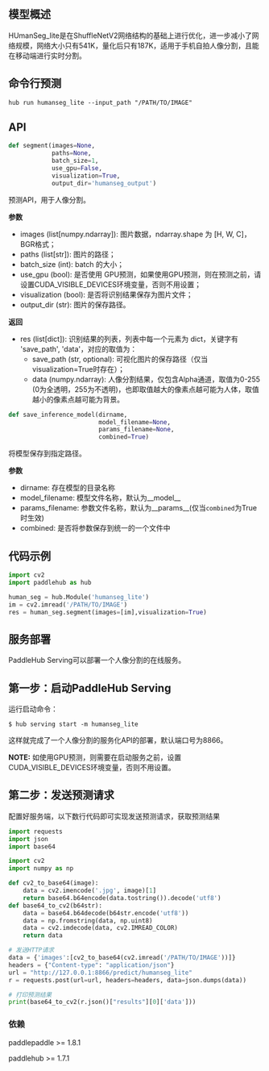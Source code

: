 ## 模型概述

HUmanSeg_lite是在ShuffleNetV2网络结构的基础上进行优化，进一步减小了网络规模，网络大小只有541K，量化后只有187K，适用于手机自拍人像分割，且能在移动端进行实时分割。


## 命令行预测

```
hub run humanseg_lite --input_path "/PATH/TO/IMAGE"

```


## API

```python
def segment(images=None,
            paths=None,
            batch_size=1,
            use_gpu=False,
            visualization=True,
            output_dir='humanseg_output')
```

预测API，用于人像分割。

**参数**

* images (list\[numpy.ndarray\]): 图片数据，ndarray.shape 为 \[H, W, C\]，BGR格式；
* paths (list\[str\]): 图片的路径；
* batch\_size (int): batch 的大小；
* use\_gpu (bool): 是否使用 GPU预测，如果使用GPU预测，则在预测之前，请设置CUDA_VISIBLE_DEVICES环境变量，否则不用设置；
* visualization (bool): 是否将识别结果保存为图片文件；
* output\_dir (str): 图片的保存路径。

**返回**

* res (list\[dict\]): 识别结果的列表，列表中每一个元素为 dict，关键字有 'save\_path', 'data'，对应的取值为：
  * save\_path (str, optional): 可视化图片的保存路径（仅当visualization=True时存在）；
  * data (numpy.ndarray): 人像分割结果，仅包含Alpha通道，取值为0-255 (0为全透明，255为不透明)，也即取值越大的像素点越可能为人体，取值越小的像素点越可能为背景。

```python
def save_inference_model(dirname,
                         model_filename=None,
                         params_filename=None,
                         combined=True)
```

将模型保存到指定路径。

**参数**

* dirname: 存在模型的目录名称
* model\_filename: 模型文件名称，默认为\_\_model\_\_
* params\_filename: 参数文件名称，默认为\_\_params\_\_(仅当`combined`为True时生效)
* combined: 是否将参数保存到统一的一个文件中

## 代码示例

```python
import cv2
import paddlehub as hub

human_seg = hub.Module('humanseg_lite')
im = cv2.imread('/PATH/TO/IMAGE')
res = human_seg.segment(images=[im],visualization=True)
```

## 服务部署

PaddleHub Serving可以部署一个人像分割的在线服务。

## 第一步：启动PaddleHub Serving

运行启动命令：
```shell
$ hub serving start -m humanseg_lite
```

这样就完成了一个人像分割的服务化API的部署，默认端口号为8866。

**NOTE:** 如使用GPU预测，则需要在启动服务之前，设置CUDA\_VISIBLE\_DEVICES环境变量，否则不用设置。

## 第二步：发送预测请求

配置好服务端，以下数行代码即可实现发送预测请求，获取预测结果

```python
import requests
import json
import base64

import cv2
import numpy as np

def cv2_to_base64(image):
    data = cv2.imencode('.jpg', image)[1]
    return base64.b64encode(data.tostring()).decode('utf8')
def base64_to_cv2(b64str):
    data = base64.b64decode(b64str.encode('utf8'))
    data = np.fromstring(data, np.uint8)
    data = cv2.imdecode(data, cv2.IMREAD_COLOR)
    return data

# 发送HTTP请求
data = {'images':[cv2_to_base64(cv2.imread('/PATH/TO/IMAGE'))]}
headers = {"Content-type": "application/json"}
url = "http://127.0.0.1:8866/predict/humanseg_lite"
r = requests.post(url=url, headers=headers, data=json.dumps(data))

# 打印预测结果
print(base64_to_cv2(r.json()["results"][0]['data']))
```




### 依赖

paddlepaddle >= 1.8.1

paddlehub >= 1.7.1

